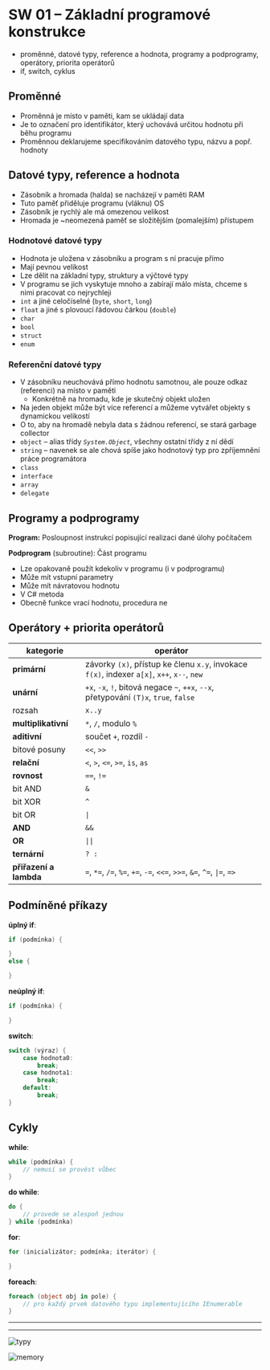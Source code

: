 # SW 01 – Základní programové konstrukce

* proměnné, datové typy, reference a hodnota, programy a podprogramy, operátory, priorita operátorů
* if, switch, cyklus

## Proměnné

* Proměnná je místo v paměti, kam se ukládají data
* Je to označení pro identifikátor, který uchovává určitou hodnotu při běhu programu
* Proměnnou deklarujeme specifikováním datového typu, názvu a popř. hodnoty

## Datové typy, reference a hodnota

* Zásobník a hromada (halda) se nacházejí v paměti RAM
* Tuto paměť přiděluje programu (vláknu) OS
* Zásobník je rychlý ale má omezenou velikost
* Hromada je ~neomezená paměť se složitějším (pomalejším) přístupem

### Hodnotové datové typy

* Hodnota je uložena v zásobníku a program s ní pracuje přímo
* Mají pevnou velikost
* Lze dělit na základní typy, struktury a výčtové typy
* V programu se jich vyskytuje mnoho a zabírají málo místa, chceme s nimi pracovat co nejrychleji
* `int` a jiné celočíselné (`byte`, `short`, `long`)
* `float` a jiné s plovoucí řádovou čárkou (`double`)
* `char`
* `bool`
* `struct`
* `enum`

### Referenční datové typy

* V zásobníku neuchovává přímo hodnotu samotnou, ale pouze odkaz (referenci) na místo v paměti
  * Konkrétně na hromadu, kde je skutečný objekt uložen
* Na jeden objekt může být více referencí a můžeme vytvářet objekty s dynamickou velikostí
* O to, aby na hromadě nebyla data s žádnou referencí, se stará garbage collector
* `object` – alias třídy _`System.Object`_, všechny ostatní třídy z ní dědí
* `string` – navenek se ale chová spíše jako hodnotový typ pro zpříjemnění práce programátora
* `class`
* `interface`
* `array`
* `delegate`

## Programy a podprogramy

__Program:__ Posloupnost instrukcí popisující realizaci dané úlohy počítačem

__Podprogram__ (subroutine): Část programu

* Lze opakovaně použít kdekoliv v programu (i v podprogramu)
* Může mít vstupní parametry
* Může mít návratovou hodnotu
* V C# metoda
* Obecně funkce vrací hodnotu, procedura ne

## Operátory + priorita operátorů

kategorie | operátor
--- | ---
__primární__ | závorky `(x)`, přístup ke členu `x.y`, invokace `f(x)`, indexer `a[x]`, `x++`, `x--`, `new`
__unární__ | `+x`, `-x`, `!`, bitová negace `~`, `++x`, `--x`, přetypování `(T)x`, `true`, `false`
rozsah | `x..y`
__multiplikativní__ | `*`, `/`, modulo `%`
__aditivní__ | součet `+`, rozdíl `-`
bitové posuny | `<<`, `>>`
__relační__ | `<`, `>`, `<=`, `>=`, `is`, `as`
__rovnost__ | `==`, `!=`
bit AND | `&`
bit XOR | `^`
bit OR | `\|`
__AND__ | `&&`
__OR__ | `\|\|`
__ternární__ | `? :`
__přiřazení a lambda__ | `=`, `*=`, `/=`, `%=`, `+=`, `-=`, `<<=`, `>>=`, `&=`, `^=`, `\|=`, `=>`

## Podmíněné příkazy

__úplný if__:

``` csharp
if (podmínka) {

}
else {

}
```

__neúplný if__:

``` csharp
if (podmínka) {

}
```

__switch__:

``` csharp
switch (výraz) {
    case hodnota0:
        break;
    case hodnota1:
        break;
    default:
        break;
}
```

## Cykly

__while__:

``` csharp
while (podmínka) {
    // nemusí se provést vůbec
}
```

__do while__:

``` csharp
do {
    // provede se alespoň jednou
} while (podmínka)
```

__for__:

``` csharp
for (inicializátor; podmínka; iterátor) {

}
```

__foreach__:

``` csharp
foreach (object obj in pole) {
    // pro každý prvek datového typu implementujícího IEnumerable
}
```

---
---

![typy](http://www.cs.vsb.cz/behalek/vyuka/pcsharp/text/resources/3.jpg)

![memory](https://www.itnetwork.cz/images/5/csp/pamet_zasobnik_halda.png)
